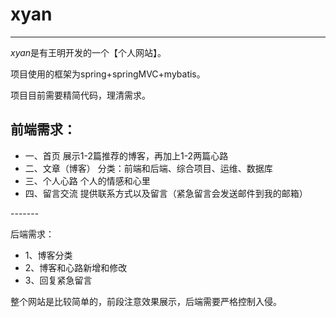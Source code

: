 # xyan
------
*xyan*是有王明开发的一个【个人网站】。

项目使用的框架为spring+springMVC+mybatis。

项目目前需要精简代码，理清需求。



前端需求：
------
<ul>
<li>
一、首页
	展示1-2篇推荐的博客，再加上1-2两篇心路
</li>
<li>
二、文章（博客）
	分类：前端和后端、综合项目、运维、数据库
</li>
<li>
三、个人心路
	个人的情感和心里
</li>
<li>
四、留言交流
	提供联系方式以及留言（紧急留言会发送邮件到我的邮箱）
</li>
</ul>
-------

后端需求：
<ul>
<li>
	1、博客分类
</li>
<li>
	2、博客和心路新增和修改
</li>
<li>
	3、回复紧急留言
	
</li>
</ul>	

	
	
整个网站是比较简单的，前段注意效果展示，后端需要严格控制入侵。
